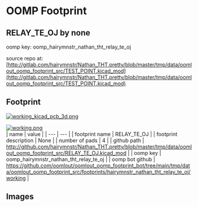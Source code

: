 # OOMP Footprint  
## RELAY_TE_OJ  by none  
  
oomp key: oomp_hairymnstr_nathan_tht_relay_te_oj  
  
source repo at: [http://gitlab.com/hairymnstr/Nathan_THT.pretty/blob/master/tmp/data/oomlout_oomp_footprint_src/TEST_POINT.kicad_mod](http://gitlab.com/hairymnstr/Nathan_THT.pretty/blob/master/tmp/data/oomlout_oomp_footprint_src/TEST_POINT.kicad_mod)  
## Footprint  
  
[![working_kicad_pcb_3d.png](working_kicad_pcb_3d_600.png)](working_kicad_pcb_3d.png)  
  
[![working.png](working_600.png)](working.png)  
| name | value | 
| --- | --- | 
| footprint name | RELAY_TE_OJ | 
| footprint description | None | 
| number of pads | 4 | 
| github path | http://github.com/hairymnstr/Nathan_THT.pretty/blob/master/tmp/data/oomlout_oomp_footprint_src/RELAY_TE_OJ.kicad_mod | 
| oomp key | oomp_hairymnstr_nathan_tht_relay_te_oj | 
| oomp bot github | https://github.com/oomlout/oomlout_oomp_footprint_bot/tree/main/tmp/data/oomlout_oomp_footprint_src/footprints/hairymnstr_nathan_tht_relay_te_oj/working | 
## Images  

